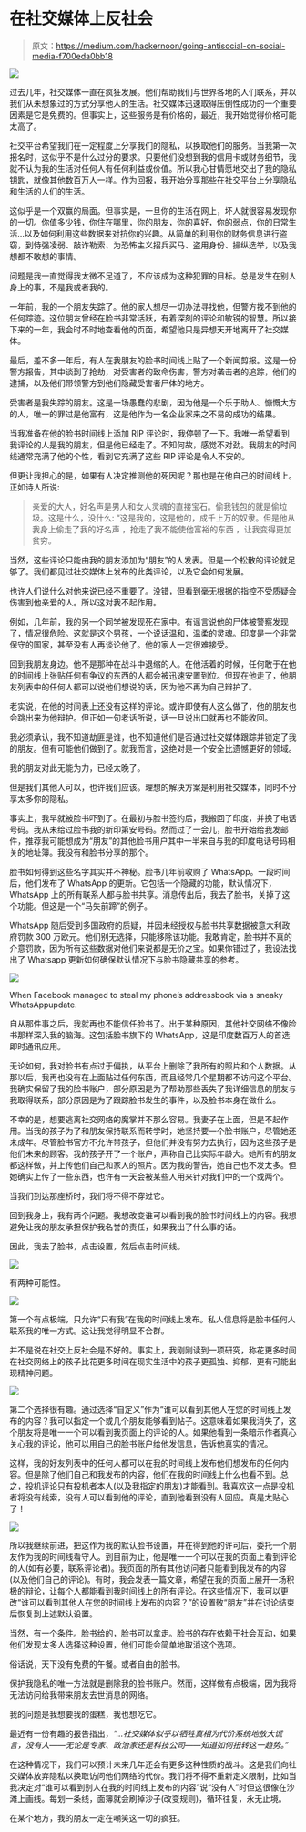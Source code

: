 # 在社交媒体上反社会

> 原文：<https://medium.com/hackernoon/going-antisocial-on-social-media-f700eda0bb18>

![](img/4e74ad54820ca07856a0ee5afe099585.png)

过去几年，社交媒体一直在疯狂发展。他们帮助我们与世界各地的人们联系，并以我们从未想象过的方式分享他人的生活。社交媒体迅速取得压倒性成功的一个重要因素是它是免费的。但事实上，这些服务是有价格的，最近，我开始觉得价格可能太高了。

社交平台希望我们在一定程度上分享我们的隐私，以换取他们的服务。当我第一次报名时，这似乎不是什么过分的要求。只要他们没想到我的信用卡或财务细节，我就不认为我的生活对任何人有任何利益或价值。所以我心甘情愿地交出了我的隐私钥匙，就像其他数百万人一样。作为回报，我开始分享那些在社交平台上分享隐私和生活的人们的生活。

这似乎是一个双赢的局面。但事实是，一旦你的生活在网上，坏人就很容易发现你的一切。你值多少钱，你住在哪里，你的朋友，你的喜好，你的弱点，你的日常生活…以及如何利用这些数据来对抗你的兴趣。从简单的利用你的财务信息进行盗窃，到恃强凌弱、敲诈勒索、为恐怖主义招兵买马、盗用身份、操纵选举，以及我想都不敢想的事情。

问题是我一直觉得我太微不足道了，不应该成为这种犯罪的目标。总是发生在别人身上的事，不是我或者我的。

一年前，我的一个朋友失踪了。他的家人想尽一切办法寻找他，但警方找不到他的任何踪迹。这位朋友曾经在脸书非常活跃，有着深刻的评论和敏锐的智慧。所以接下来的一年，我会时不时地查看他的页面，希望他只是异想天开地离开了社交媒体。

最后，差不多一年后，有人在我朋友的脸书时间线上贴了一个新闻剪报。这是一份警方报告，其中谈到了抢劫，对受害者的致命伤害，警方对袭击者的追踪，他们的逮捕，以及他们带领警方到他们隐藏受害者尸体的地方。

受害者是我失踪的朋友。这是一场愚蠢的悲剧，因为他是一个乐于助人、慷慨大方的人，唯一的罪过是他富有，这是他作为一名企业家来之不易的成功的结果。

当我准备在他的脸书时间线上添加 RIP 评论时，我停顿了一下。我唯一希望看到我评论的人是我的朋友，但是他已经走了。不知何故，感觉不对劲。我朋友的时间线通常充满了他的个性，看到它充满了这些 RIP 评论是令人不安的。

但更让我担心的是，如果有人决定推测他的死因呢？那也是在他自己的时间线上。正如诗人所说:

> 亲爱的大人，好名声是男人和女人灵魂的直接宝石。偷我钱包的就是偷垃圾。这是什么，没什么:
> “这是我的，这是他的，成千上万的奴隶。但是他从我身上偷走了我的好名声
> ，抢走了我不能使他富裕的东西
> ，让我变得更加贫穷。

当然，这些评论只能由我的朋友添加为“朋友”的人发表。但是一个松散的评论就足够了。我们都见过社交媒体上发布的此类评论，以及它会如何发展。

也许人们说什么对他来说已经不重要了。没错，但看到毫无根据的指控不受质疑会伤害到他亲爱的人。所以这对我不起作用。

例如，几年前，我的另一个同学被发现死在家中。有谣言说他的尸体被警察发现了，情况很危险。这就是这个男孩，一个说话温和，温柔的灵魂。印度是一个非常保守的国家，甚至没有人再谈论他了。他的家人一定很难接受。

回到我朋友身边。他不是那种在战斗中退缩的人。在他活着的时候，任何敢于在他的时间线上张贴任何有争议的东西的人都会被迅速安置到位。但现在他走了，他朋友列表中的任何人都可以说他们想说的话，因为他不再为自己辩护了。

老实说，在他的时间表上还没有这样的评论。或许即使有人这么做了，他的朋友也会跳出来为他辩护。但正如一句老话所说，话一旦说出口就再也不能收回。

我必须承认，我不知道劫匪是谁，也不知道他们是否通过社交媒体跟踪并锁定了我的朋友。但有可能他们做到了。就我而言，这绝对是一个安全比遗憾更好的领域。

我的朋友对此无能为力，已经太晚了。

但是我们其他人可以，也许我们应该。理想的解决方案是利用社交媒体，同时不分享太多你的隐私。

事实上，我早就被脸书吓到了。在最初与脸书签约后，我搬回了印度，并换了电话号码。我从未给过脸书我的新印第安号码。然而过了一会儿，脸书开始给我发邮件，推荐我可能想成为“朋友”的其他脸书用户其中一半来自与我的印度电话号码相关的地址簿。我没有和脸书分享的那个。

脸书如何得到这些名字其实并不神秘。脸书几年前收购了 WhatsApp。一段时间后，他们发布了 WhatsApp 的更新。它包括一个隐藏的功能，默认情况下，WhatsApp 上的所有联系人都与脸书共享。消息传出后，我去了脸书，关掉了这个功能。但这是一个“马失前蹄”的例子。

WhatsApp 随后受到多国政府的质疑，并因未经授权与脸书共享数据被意大利政府罚款 300 万欧元。他们别无选择，只能移除该功能。我敢肯定，脸书并不真的介意罚款，因为所有这些数据对他们来说都是无价之宝。如果你错过了，我设法找出了 Whatsapp 更新如何确保默认情况下与脸书隐藏共享的参考。

![](img/258000d60f15998137d77912bd0ef092.png)

When Facebook managed to steal my phone’s addressbook via a sneaky WhatsAppupdate.

自从那件事之后，我就再也不能信任脸书了。出于某种原因，其他社交网络不像脸书那样深入我的脑海。这包括脸书旗下的 WhatsApp，这是印度数百万人的首选即时通讯应用。

无论如何，我对脸书有点过于偏执，从平台上删除了我所有的照片和个人数据。从那以后，我再也没有在上面贴过任何东西，而且经常几个星期都不访问这个平台。我确实保留了我的脸书账户，部分原因是为了帮助那些丢失了我详细信息的朋友与我取得联系，部分原因是为了跟踪脸书发生的事件，以及脸书本身在做什么。

不幸的是，想要逃离社交网络的魔掌并不那么容易。我妻子在上面，但是不起作用。当我的孩子为了和朋友保持联系而转学时，她坚持要一个脸书账户，尽管她还未成年。尽管脸书官方不允许带孩子，但他们并没有努力去执行，因为这些孩子是他们未来的顾客。我的孩子开了一个账户，声称自己比实际年龄大。她所有的朋友都这样做，并上传他们自己和家人的照片。因为我的警告，她自己也不发太多。但她确实上传了一些东西，也许有一天会被某些人用来针对我们中的一个或两个。

当我们到达那座桥时，我们将不得不穿过它。

回到我身上，我有两个问题。我想改变谁可以看到我的脸书时间线上的内容。我想避免让我的朋友承担保护我名誉的责任，如果我出了什么事的话。

因此，我去了脸书，点击设置，然后点击时间线。

![](img/acc1158ad2d01137c2893524b6c58ecc.png)

有两种可能性。

![](img/2e09c6d9cfd4ee5420b91e4ef9b8a99b.png)

第一个有点极端，只允许“只有我”在我的时间线上发布。私人信息将是脸书任何人联系我的唯一方式。这让我觉得明显不合群。

并不是说在社交上反社会是不好的。事实上，我刚刚读到一项研究，称花更多时间在社交网络上的孩子比花更多时间在现实生活中的孩子更孤独、抑郁，更有可能出现精神问题。

![](img/1c78df5b5ec9912e59155201185056b9.png)

第二个选择很有趣。通过选择“自定义”作为“谁可以看到其他人在您的时间线上发布的内容？我可以指定一个或几个朋友能够看到帖子。这意味着如果我消失了，这个朋友将是唯一一个可以看到我页面上的评论的人。如果他看到一条暗示作者真心关心我的评论，他可以用自己的脸书账户给他发信息，告诉他真实的情况。

这样，我的好友列表中的任何人都可以在我的时间线上发布他们想发布的任何内容。但是除了他们自己和我发布的内容，他们在我的时间线上什么也看不到。总之，投机评论只有投机者本人(以及我指定的朋友)才能看到。我喜欢这一点是投机者将没有线索，没有人可以看到他的评论，直到他看到没有人回应。真是太贴心了！

![](img/b857d162d6ddc90479e18c220cadbdd9.png)

所以我继续前进，把这作为我的默认脸书设置，并在得到他的许可后，委托一个朋友作为我的时间线看守人。到目前为止，他是唯一一个可以在我的页面上看到评论的人(如有必要，联系评论者)。我页面的所有其他访问者只能看到我发布的内容(以及他们自己的评论)。有时，我会发表一篇文章，希望在我的页面上展开一场积极的辩论，让每个人都能看到我时间线上的所有评论。在这些情况下，我可以更改“谁可以看到其他人在您的时间线上发布的内容？”的设置敬“朋友”并在讨论结束后恢复到上述默认设置。

当然，有一个条件。脸书给的，脸书可以拿走。脸书的存在依赖于社会互动，如果他们发现太多人选择这种设置，他们可能会简单地取消这个选项。

俗话说，天下没有免费的午餐。或者自由的脸书。

保护我隐私的唯一方法就是删除我的脸书账户。然而，这样做有点极端，因为我将无法访问给我带来朋友去世消息的网络。

我的问题是我想要我的蛋糕，我也想吃它。

最近有一份有趣的报告指出，*“…社交媒体似乎以牺牲真相为代价系统地放大谎言，没有人——无论是专家、政治家还是科技公司——知道如何扭转这一趋势。”*

在这种情况下，我们可以预计未来几年还会有更多这种性质的战斗。这是我们向社交媒体放弃隐私以换取访问他们网络的代价。我们将不得不重新定义限制，比如当我决定对“谁可以看到别人在我的时间线上发布的内容”说“没有人”时但这很像在沙滩上画线。每划一条线，面簿就会刷掉沙子(改变规则)，循环往复，永无止境。

在某个地方，我的朋友一定在嘲笑这一切的疯狂。